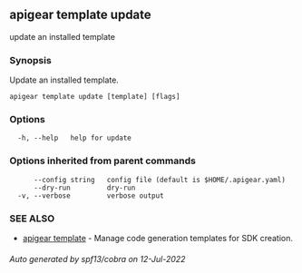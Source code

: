 ## apigear template update

update an installed template

### Synopsis

Update an installed template.

```
apigear template update [template] [flags]
```

### Options

```
  -h, --help   help for update
```

### Options inherited from parent commands

```
      --config string   config file (default is $HOME/.apigear.yaml)
      --dry-run         dry-run
  -v, --verbose         verbose output
```

### SEE ALSO

* [apigear template](apigear_template.md)	 - Manage code generation templates for SDK creation.

###### Auto generated by spf13/cobra on 12-Jul-2022
